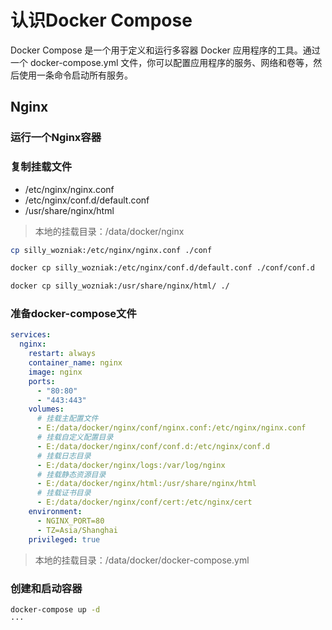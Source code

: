 # 认识Docker Compose

Docker Compose 是一个用于定义和运行多容器 Docker 应用程序的工具。通过一个 docker-compose.yml 文件，你可以配置应用程序的服务、网络和卷等，然后使用一条命令启动所有服务。

## Nginx

### 运行一个Nginx容器

### 复制挂载文件

- /etc/nginx/nginx.conf
- /etc/nginx/conf.d/default.conf
- /usr/share/nginx/html

> 本地的挂载目录：/data/docker/nginx

``` sh
cp silly_wozniak:/etc/nginx/nginx.conf ./conf
```

``` sh
docker cp silly_wozniak:/etc/nginx/conf.d/default.conf ./conf/conf.d
```

``` sh
docker cp silly_wozniak:/usr/share/nginx/html/ ./
```

### 准备docker-compose文件
``` yml
services:
  nginx:
    restart: always
    container_name: nginx
    image: nginx
    ports:
      - "80:80"
      - "443:443"
    volumes:
      # 挂载主配置文件
      - E:/data/docker/nginx/conf/nginx.conf:/etc/nginx/nginx.conf
      # 挂载自定义配置目录
      - E:/data/docker/nginx/conf/conf.d:/etc/nginx/conf.d
      # 挂载日志目录
      - E:/data/docker/nginx/logs:/var/log/nginx
      # 挂载静态资源目录
      - E:/data/docker/nginx/html:/usr/share/nginx/html
      # 挂载证书目录
      - E:/data/docker/nginx/conf/cert:/etc/nginx/cert
    environment:
      - NGINX_PORT=80
      - TZ=Asia/Shanghai
    privileged: true
``` 

> 本地的挂载目录：/data/docker/docker-compose.yml

### 创建和启动容器

``` sh
docker-compose up -d
···